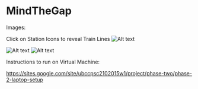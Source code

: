 # MindTheGap
Images:

Click on Station Icons to reveal Train Lines
![Alt text](https://s3-us-west-2.amazonaws.com/resumeimages/MtG_Map.png )

![Alt text](https://s3-us-west-2.amazonaws.com/resumeimages/MtG_AB.png )
![Alt text](https://s3-us-west-2.amazonaws.com/resumeimages/MtG_A.png )

Instructions to run on Virtual Machine:

https://sites.google.com/site/ubccpsc2102015w1/project/phase-two/phase-2-laptop-setup


